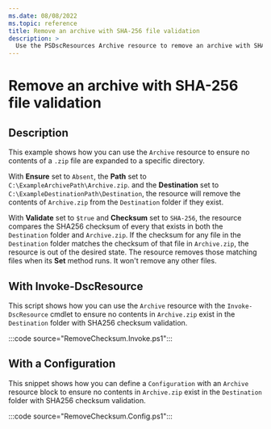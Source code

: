 ```yaml
---
ms.date: 08/08/2022
ms.topic: reference
title: Remove an archive with SHA-256 file validation
description: >
  Use the PSDscResources Archive resource to remove an archive with SHA-256 file validation.
---
```


# Remove an archive with SHA-256 file validation

## Description

This example shows how you can use the `Archive` resource to ensure no contents of a `.zip` file are
expanded to a specific directory.

With **Ensure** set to `Absent`, the **Path** set to `C:\ExampleArchivePath\Archive.zip`. and the
**Destination** set to `C:\ExampleDestinationPath\Destination`, the resource will remove the
contents of `Archive.zip` from the `Destination` folder if they exist.

With **Validate** set to `$true` and **Checksum** set to `SHA-256`, the resource compares the SHA256
checksum of every that exists in both the `Destination` folder and `Archive.zip`. If the checksum
for any file in the `Destination` folder matches the checksum of that file in `Archive.zip`, the
resource is out of the desired state. The resource removes those matching files when its **Set**
method runs. It won't remove any other files.

## With Invoke-DscResource

This script shows how you can use the `Archive` resource with the `Invoke-DscResource` cmdlet to
ensure no contents in `Archive.zip` exist in the `Destination` folder with SHA256 checksum
validation.

:::code source="RemoveChecksum.Invoke.ps1":::

## With a Configuration

This snippet shows how you can define a `Configuration` with an `Archive` resource block to ensure
no contents in `Archive.zip` exist in the `Destination` folder with SHA256 checksum validation.

:::code source="RemoveChecksum.Config.ps1":::
